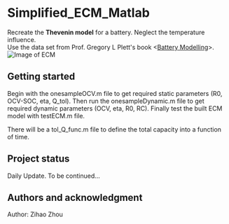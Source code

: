 # Simplified_ECM_Matlab

Recreate the **Thevenin model** for a battery. Neglect the temperature influence. \
Use the data set from Prof. Gregory L Plett's book <[Battery Modelling](http://mocha-java.uccs.edu/BMS1/index.html)>.\
![Image of ECM](https://gitlab.com/zihaos-play-yard/simplified_ecm_matlab/-/blob/main/ECM.PNG)

## Getting started

Begin with the onesampleOCV.m file to get required static parameters (R0, OCV-SOC, eta, Q_tol).
Then run the onesampleDynamic.m file to get required dynamic parameters (OCV, eta, R0, RC).
Finally test the built ECM model with testECM.m file.

There will be a tol_Q_func.m file to define the total capacity into a function of time. 

## Project status
Daily Update. To be continued...

## Authors and acknowledgment
Author: Zihao Zhou




